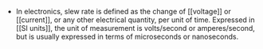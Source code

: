 - In electronics, slew rate is defined as the change of [[voltage]] or 
  [[current]], or any other electrical quantity, per unit of time. Expressed 
  in [[SI units]], the unit of measurement is volts/second or amperes/second, 
  but is usually expressed in terms of microseconds or nanoseconds.